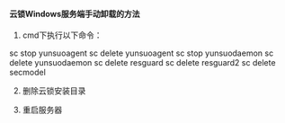 #### 云锁Windows服务端手动卸载的方法
1. cmd下执行以下命令：
 
sc stop yunsuoagent
sc delete yunsuoagent
sc stop yunsuodaemon
sc delete yunsuodaemon
sc delete resguard
sc delete resguard2
sc delete secmodel

2. 删除云锁安装目录

3. 重启服务器